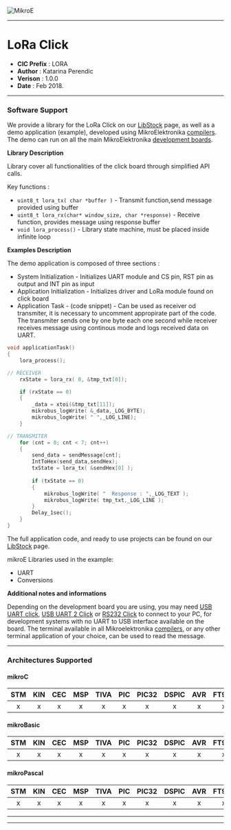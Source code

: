 ![MikroE](http://www.mikroe.com/img/designs/beta/logo_small.png)

---

# LoRa Click

- **CIC Prefix**  : LORA
- **Author**      : Katarina Perendic
- **Verison**     : 1.0.0
- **Date**        : Feb 2018.

---

### Software Support

We provide a library for the LoRa Click on our [LibStock](https://libstock.mikroe.com/projects/view/1643/lora-click) 
page, as well as a demo application (example), developed using MikroElektronika 
[compilers](http://shop.mikroe.com/compilers). The demo can run on all the main 
MikroElektronika [development boards](http://shop.mikroe.com/development-boards).

**Library Description**

Library cover all functionalities of the click board through simplified API calls.

Key functions :

- ```uint8_t lora_tx( char *buffer )``` - Transmit function,send message provided using buffer
- ```uint8_t lora_rx(char* window_size, char *response)``` - Receive function, provides message using response buffer
- ```void lora_process()``` - Library state machine, must be placed inside infinite loop

**Examples Description**

The demo application is composed of three sections :

- System Initialization - Initializes UART module and CS pin, RST pin as output and INT pin as input
- Application Initialization - Initializes driver and LoRa module found on click board
- Application Task - (code snippet) - Can be used as receiver od transmiter, it is necessary to uncomment appropirate part of the code.
The transmiter sends one by one byte each one second while receiver receives message using continous mode and logs received data on UART. 

```.c
void applicationTask()
{
    lora_process();

// RECEIVER
    rxState = lora_rx( 0, &tmp_txt[0]);

    if (rxState == 0)
    {
        _data = xtoi(&tmp_txt[11]);
        mikrobus_logWrite( &_data,_LOG_BYTE);
        mikrobus_logWrite( " ",_LOG_LINE);
    }

// TRANSMITER
    for (cnt = 0; cnt < 7; cnt++)
    {
        send_data = sendMessage[cnt];
        IntToHex(send_data,sendHex);
        txState = lora_tx( &sendHex[0] );
        
        if (txState == 0)
        {
            mikrobus_logWrite( "  Response : ",_LOG_TEXT );
            mikrobus_logWrite( tmp_txt,_LOG_LINE );
        }
        Delay_1sec();
    }
}
```

The full application code, and ready to use projects can be found on our 
[LibStock](https://libstock.mikroe.com/projects/view/1643/lora-click) page.

mikroE Libraries used in the example:

- UART
- Conversions

**Additional notes and informations**

Depending on the development board you are using, you may need 
[USB UART click](http://shop.mikroe.com/usb-uart-click), 
[USB UART 2 Click](http://shop.mikroe.com/usb-uart-2-click) or 
[RS232 Click](http://shop.mikroe.com/rs232-click) to connect to your PC, for 
development systems with no UART to USB interface available on the board. The 
terminal available in all Mikroelektronika 
[compilers](http://shop.mikroe.com/compilers), or any other terminal application 
of your choice, can be used to read the message.

---
### Architectures Supported

#### mikroC

| STM | KIN | CEC | MSP | TIVA | PIC | PIC32 | DSPIC | AVR | FT90x |
|:-:|:-:|:-:|:-:|:-:|:-:|:-:|:-:|:-:|:-:|
| x | x | x | x | x | x | x | x | x | x |

#### mikroBasic

| STM | KIN | CEC | MSP | TIVA | PIC | PIC32 | DSPIC | AVR | FT90x |
|:-:|:-:|:-:|:-:|:-:|:-:|:-:|:-:|:-:|:-:|
| x | x | x | x | x | x | x | x | x | x |

#### mikroPascal

| STM | KIN | CEC | MSP | TIVA | PIC | PIC32 | DSPIC | AVR | FT90x |
|:-:|:-:|:-:|:-:|:-:|:-:|:-:|:-:|:-:|:-:|
| x | x | x | x | x | x | x | x | x | x |

---
---
